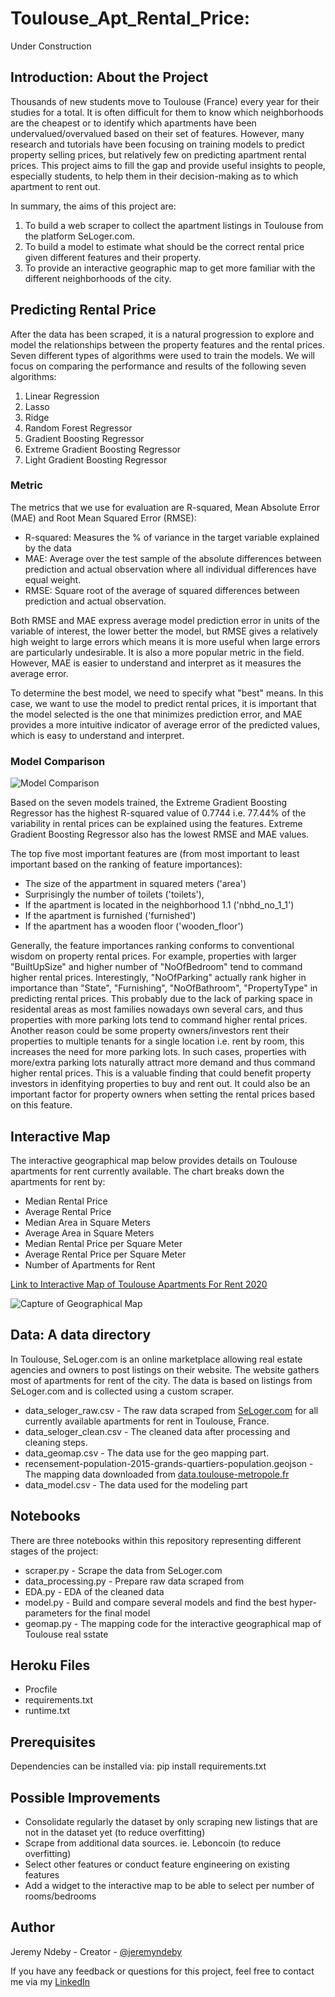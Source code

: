 # Toulouse_Apt_Rental_Price:

Under Construction

## Introduction: About the Project

Thousands of new students move to Toulouse (France) every year for their studies for a total. It is often difficult for them to know which neighborhoods are the cheapest or to identify which apartments have been undervalued/overvalued based on their set of features. However, many research and tutorials have been focusing on training models to predict property selling prices, but relatively few on predicting apartment rental prices. This project aims to fill the gap and provide useful insights to people, especially students, to help them in their decision-making as to which apartment to rent out.

In summary, the aims of this project are: 
1. To build a web scraper to collect the apartment listings in Toulouse from the platform SeLoger.com.
2. To build a model to estimate what should be the correct rental price given different features and their property.
3. To provide an interactive geographic map to get more familiar with the different neighborhoods of the city. 

## Predicting Rental Price
After the data has been scraped, it is a natural progression to explore and model the relationships between the property features and the rental prices. Seven different types of algorithms were used to train the models. We will focus on comparing the performance and results of the following seven algorithms:

1. Linear Regression
2. Lasso
3. Ridge
4. Random Forest Regressor
5. Gradient Boosting Regressor
6. Extreme Gradient Boosting Regressor
7. Light Gradient Boosting Regressor

### Metric

The metrics that we use for evaluation are R-squared, Mean Absolute Error (MAE) and Root Mean Squared Error (RMSE):
- R-squared: Measures the % of variance in the target variable explained by the data
- MAE: Average over the test sample of the absolute differences between prediction and actual observation where all individual differences have equal weight.
- RMSE: Square root of the average of squared differences between prediction and actual observation.

Both RMSE and MAE express average model prediction error in units of the variable of interest, the lower better the model, but RMSE gives a relatively high weight to large errors which means it is more useful when large errors are particularly undesirable. It is also a more popular metric in the field. However, MAE is easier to understand and interpret as it measures the average error.

To determine the best model, we need to specify what "best" means. In this case, we want to use the model to predict rental prices, it is important that the model selected is the one that minimizes prediction error, and MAE provides a more intuitive indicator of average error of the predicted values, which is easy to understand and interpret.

### Model Comparison

![Model Comparison](modeling/model_comparison.png)

Based on the seven models trained, the Extreme Gradient Boosting Regressor has the highest R-squared value of 0.7744 i.e. 77.44% of the variability in rental prices can be explained using the features. Extreme Gradient Boosting Regressor also has the lowest RMSE and MAE values.

The top five most important features are (from most important to least important based on the ranking of feature importances):
- The size of the appartment in squared meters ('area')
- Surprisingly the number of toilets ('toilets'), 
- If the apartment is located in the neighborhood 1.1 ('nbhd_no_1_1')
- If the apartment is furnished ('furnished')
- If the apartment has a wooden floor ('wooden_floor')

Generally, the feature importances ranking conforms to conventional wisdom on property rental prices. For example, properties with larger "BuiltUpSize" and higher number of "NoOfBedroom" tend to command higher rental prices. Interestingly, "NoOfParking" actually rank higher in importance than "State", "Furnishing", "NoOfBathroom", "PropertyType" in predicting rental prices. This probably due to the lack of parking space in residental areas as most families nowadays own several cars, and thus properties with more parking lots tend to command higher rental prices. Another reason could be some property owners/investors rent their properties to multiple tenants for a single location i.e. rent by room, this increases the need for more parking lots. In such cases, properties with more/extra parking lots naturally attract more demand and thus command higher rental prices. This is a valuable finding that could benefit property investors in idenfitying properties to buy and rent out. It could also be an important factor for property owners when setting the rental prices based on this feature.



## Interactive Map
The interactive geographical map below provides details on Toulouse apartments for rent currently available. 
The chart breaks down the apartments for rent by:
- Median Rental Price
- Average Rental Price
- Median Area in Square Meters
- Average Area in Square Meters
- Median Rental Price per Square Meter
- Average Rental Price per Square Meter
- Number of Apartments for Rent

[Link to Interactive Map of Toulouse Apartments For Rent 2020](https://toulouse-apt-rental-price.herokuapp.com/geomap)

![Capture of Geographical Map](geomap/capture_geomap.PNG)


## Data: A data directory
In Toulouse, SeLoger.com is an online marketplace allowing real estate agencies and owners to post listings on their website. The website gathers most of apartments for rent of the city. The data is based on listings from SeLoger.com and is collected using a custom scraper. 
- data_seloger_raw.csv - The raw data scraped from [SeLoger.com](https://www.seloger.com/immobilier/locations/immo-toulouse-31/bien-appartement/?LISTING-LISTpg=0) for all currently available apartments for rent in Toulouse, France.
- data_seloger_clean.csv - The cleaned data after processing and cleaning steps.
- data_geomap.csv - The data use for the geo mapping part.
- recensement-population-2015-grands-quartiers-population.geojson - The mapping data downloaded from [data.toulouse-metropole.fr](https://data.toulouse-metropole.fr/explore/dataset/recensement-population-2015-grands-quartiers-population/export/)
- data_model.csv - The data used for the modeling part


## Notebooks
There are three notebooks within this repository representing different stages of the project:
- scraper.py - Scrape the data from SeLoger.com
- data_processing.py - Prepare raw data scraped from 
- EDA.py - EDA of the cleaned data
- model.py - Build and compare several models and find the best hyper-parameters for the final model
- geomap.py - The mapping code for the interactive geographical map of Toulouse real sstate



## Heroku Files
- Procfile
- requirements.txt
- runtime.txt


## Prerequisites
Dependencies can be installed via:
pip install requirements.txt


## Possible Improvements
- Consolidate regularly the dataset by only scraping new listings that are not in the dataset yet (to reduce overfitting)
- Scrape from additional data sources. ie. Leboncoin (to reduce overfitting)
- Select other features or conduct feature engineering on existing features
- Add a widget to the interactive map to be able to select per number of rooms/bedrooms 


## Author
Jeremy Ndeby - Creator - [@jeremyndeby](https://github.com/jeremyndeby)

If you have any feedback or questions for this project, feel free to contact me via my [LinkedIn](https://www.linkedin.com/in/jeremyndeby/)
